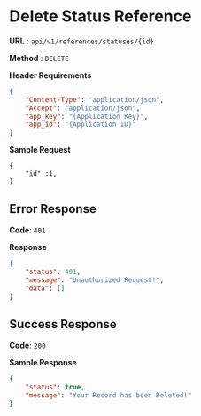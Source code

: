 # Delete Status Reference

**URL** : `api/v1/references/statuses/{id}`

**Method** : `DELETE`

**Header Requirements**
```json
{
    "Content-Type": "application/json",
    "Accept": "application/json",
    "app_key": "{Application Key}",
    "app_ïd": "{Application ID}"
}
```

**Sample Request**
```array
{
	"id" :1,
}
```

## Error Response


**Code**: `401`

**Response**
```json
{
    "status": 401,
    "message": "Unauthorized Request!",
    "data": []
}
```

## Success Response
**Code**: `200`

**Sample Response**
```json
{
    "status": true,
    "message": "Your Record has been Deleted!"
}
```
